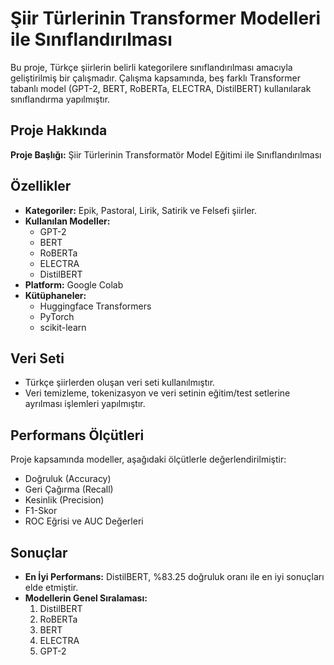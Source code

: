 # Şiir Türlerinin Transformer Modelleri ile Sınıflandırılması

Bu proje, Türkçe şiirlerin belirli kategorilere sınıflandırılması amacıyla geliştirilmiş bir çalışmadır. Çalışma kapsamında, beş farklı Transformer tabanlı model (GPT-2, BERT, RoBERTa, ELECTRA, DistilBERT) kullanılarak sınıflandırma yapılmıştır.

## Proje Hakkında

**Proje Başlığı:** Şiir Türlerinin Transformatör Model Eğitimi ile Sınıflandırılması    

## Özellikler

- **Kategoriler:** Epik, Pastoral, Lirik, Satirik ve Felsefi şiirler.
- **Kullanılan Modeller:** 
  - GPT-2
  - BERT
  - RoBERTa
  - ELECTRA
  - DistilBERT
- **Platform:** Google Colab
- **Kütüphaneler:**
  - Huggingface Transformers
  - PyTorch
  - scikit-learn

## Veri Seti

- Türkçe şiirlerden oluşan veri seti kullanılmıştır.
- Veri temizleme, tokenizasyon ve veri setinin eğitim/test setlerine ayrılması işlemleri yapılmıştır.

## Performans Ölçütleri

Proje kapsamında modeller, aşağıdaki ölçütlerle değerlendirilmiştir:
- Doğruluk (Accuracy)
- Geri Çağırma (Recall)
- Kesinlik (Precision)
- F1-Skor
- ROC Eğrisi ve AUC Değerleri

## Sonuçlar

- **En İyi Performans:** DistilBERT, %83.25 doğruluk oranı ile en iyi sonuçları elde etmiştir.
- **Modellerin Genel Sıralaması:**
  1. DistilBERT
  2. RoBERTa
  3. BERT
  4. ELECTRA
  5. GPT-2



